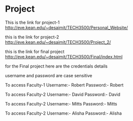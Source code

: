 # Project

This is the link for project-1
http://eve.kean.edu/~desaimit/TECH3500/Personal_Website/

this is the link for project-2
http://eve.kean.edu/~desaimit/TECH3500/Project_2/


this is the link for final project
http://eve.kean.edu/~desaimit/TECH3500/Final/index.html

for the Final project here are the credentials details

username and password are case sensitive

To access Faculty-1 
Username:- Robert
Password:- Robert

To access Faculty-2
Username:- David
Password:- David

To access Faculty-2
Username:- Mitts
Password:- Mitts

To access Faculty-2
Username:- Alisha
Password:- Alisha
